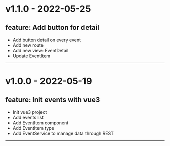 # v1.1.0 - 2022-05-25
## feature: Add button for detail

- Add button detail on every event
- Add new route
- Add new view: EventDetail
- Update EventItem

---
# v1.0.0 - 2022-05-19
## feature: Init events with vue3

- Init vue3 project
- Add events list
- Add EventItem component
- Add EventItem type
- Add EventService to manage data through REST 

---